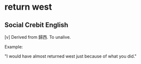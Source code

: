 # return west

## Social Crebit English

[v] Derived from 歸西. To unalive.

Example:

"I would have almost returned west just because of what you did."








